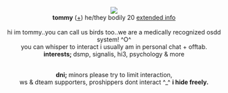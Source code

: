 <p align="center">
  <img src="https://images-wixmp-ed30a86b8c4ca887773594c2.wixmp.com/f/33bb0c3f-b0ea-43ad-88f9-a7804fc4c0c9/dh7jsps-e5731e28-890b-4e8e-a375-520563eb52a5.png?token=eyJ0eXAiOiJKV1QiLCJhbGciOiJIUzI1NiJ9.eyJzdWIiOiJ1cm46YXBwOjdlMGQxODg5ODIyNjQzNzNhNWYwZDQxNWVhMGQyNmUwIiwiaXNzIjoidXJuOmFwcDo3ZTBkMTg4OTgyMjY0MzczYTVmMGQ0MTVlYTBkMjZlMCIsIm9iaiI6W1t7InBhdGgiOiJcL2ZcLzMzYmIwYzNmLWIwZWEtNDNhZC04OGY5LWE3ODA0ZmM0YzBjOVwvZGg3anNwcy1lNTczMWUyOC04OTBiLTRlOGUtYTM3NS01MjA1NjNlYjUyYTUucG5nIn1dXSwiYXVkIjpbInVybjpzZXJ2aWNlOmZpbGUuZG93bmxvYWQiXX0.wkMK_AtmUMTjlWU-u4pTcCkuZKmhMtwzdZhuwQJt_bo">
  <br><strong>tommy</strong> (<a href="https://pronouns.cc/@finalherrscher">+</a>) he/they bodily 20 <a href="https://yourtommy.straw.page">extended info</a>
  <br>
<br>hi im tommy..you can call us birds too..we are a medically recognized osdd system! ^O^
<br> you can whisper to interact i usually am in personal chat + offtab. </a>
<br><strong>interests; </strong> dsmp, signalis, hi3, psychology & more </a>

<p align="center"><br><strong>dni; </strong> minors please try to limit interaction, 
   <br> ws & dteam supporters, proshippers dont interact ^_^ 
   <strong>i hide freely.</strong></a>
